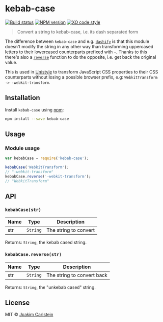 # kebab-case

[![Build status][travis-image]][travis-url] [![NPM version][npm-image]][npm-url] [![XO code style][codestyle-image]][codestyle-url]

> Convert a string to kebab-case, i.e. its dash separated form

The difference between `kebab-case` and e.g. [`dashify`](https://www.npmjs.com/package/dashify) is that this
module doesn't modify the string in any other way than transforming uppercased letters to their lowercased
counterparts prefixed with `-`. Thanks to this there's also a [`reverse`](#kebabcasereversestr) function to
do the opposite, i.e. get back the original value.

This is used in [Unistyle](https://github.com/joakimbeng/unistyle) to transform JavaScript CSS properties
to their CSS counterparts without losing a possible browser prefix, e.g: `WebkitTransform -> -webkit-transform`.

## Installation

Install `kebab-case` using [npm](https://www.npmjs.com/):

```bash
npm install --save kebab-case
```

## Usage

### Module usage

```javascript
var kebabCase = require('kebab-case');

kebabCase('WebkitTransform');
// "-webkit-transform"
kebabCase.reverse('-webkit-transform');
// "WebkitTransform"
```

## API

### `kebabCase(str)`

| Name | Type | Description |
|------|------|-------------|
| str | `String` | The string to convert |

Returns: `String`, the kebab cased string.

### `kebabCase.reverse(str)`

| Name | Type | Description |
|------|------|-------------|
| str | `String` | The string to convert back |

Returns: `String`, the "unkebab cased" string.

## License

MIT © [Joakim Carlstein](http://joakim.beng.se/)

[npm-url]: https://npmjs.org/package/kebab-case
[npm-image]: https://badge.fury.io/js/kebab-case.svg
[travis-url]: https://travis-ci.org/joakimbeng/kebab-case
[travis-image]: https://travis-ci.org/joakimbeng/kebab-case.svg?branch=master
[codestyle-url]: https://github.com/sindresorhus/xo
[codestyle-image]: https://img.shields.io/badge/code_style-XO-5ed9c7.svg?style=flat
